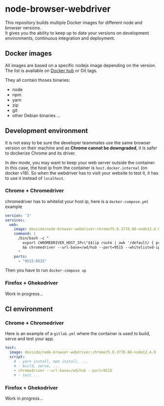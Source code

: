 # node-browser-webdriver

This repository builds multiple Docker images for different node and browser versions.<br/>
It gives you the ability to keep up to date your versions on development environments, continuous integration and deployment. 


## Docker images

All images are based on a specific nodejs image depending on the version.<br/>
The list is available on <a href="https://cloud.docker.com/repository/docker/devside/node-browser-webdriver">Docker hub</a> or Git tags.

They all contain thoses binaries: 
- node
- npm
- yarn
- zip
- git
- other Debian binaries ...

## Development environment

It is not easy to be sure the developer teammates use the same browser version on their machine and as **Chrome cannot be downgraded**, it is safer to dockerize Chrome and its driver.

In dev mode, you may want to keep your web server outside the container. In this case, the host ip from the container is `host.docker.internal` (on docker v18). So when the webdriver has to visit your website to test it, it has to use it instead of `localhost`.


### Chrome + Chromedriver

chromedriver has to whitelist your host ip, here is a `docker-compose.yml` example


```yml
version: '3'
services:
  web:
    image: devside/node-browser-webdriver:chrome75.0.3770.80-node12.4.0
    command: |
      /bin/bash -c "
        export CHROMEDRIVER_HOST_IP=\"$$(ip route | awk '/default/ { print $$3 }')\" \
        && chromedriver --url-base=/wd/hub --port=9515 --whitelisted-ips=\"$$CHROMEDRIVER_HOST_IP\"
      "
    ports:
      - "9515:9515"
```

Then you have to run `docker-compose up`

### Firefox + Ghekodriver

Work in progress...

## CI environment

### Chrome + Chromedriver

Here is an example of a `gitlab.yml` where the container is used to build, serve and test your app.

```yml
test:
  image: devside/node-browser-webdriver:chrome75.0.3770.80-node12.4.0
  script:
    # - yarn install, npm install, ...
    # - build, serve, ...
    - chromedriver --url-base=/wd/hub --port=9515
    # - test ...
```

### Firefox + Ghekodriver

Work in progress...
